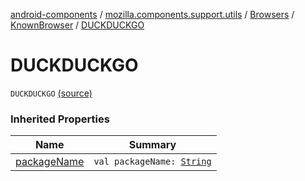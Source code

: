 [android-components](../../../index.md) / [mozilla.components.support.utils](../../index.md) / [Browsers](../index.md) / [KnownBrowser](index.md) / [DUCKDUCKGO](./-d-u-c-k-d-u-c-k-g-o.md)

# DUCKDUCKGO

`DUCKDUCKGO` [(source)](https://github.com/mozilla-mobile/android-components/blob/master/components/support/utils/src/main/java/mozilla/components/support/utils/Browsers.kt#L85)

### Inherited Properties

| Name | Summary |
|---|---|
| [packageName](package-name.md) | `val packageName: `[`String`](https://kotlinlang.org/api/latest/jvm/stdlib/kotlin/-string/index.html) |
